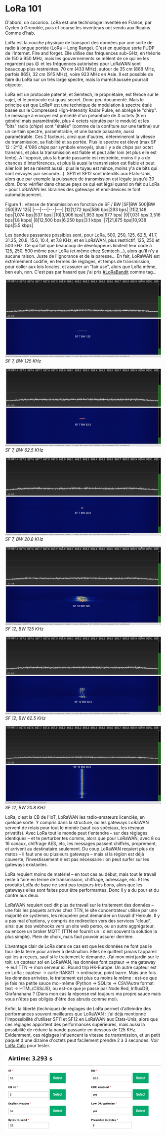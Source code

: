 # LoRa 101

D'abord, un cocorico. LoRa est une technologie inventée en France, par Cycleo à Grenoble, puis of course les inventeurs ont vendu aux Ricains. Comme d'hab.

LoRa est la couche physique de transport des données par une sorte de radio à longue portée (LoRa = Long Range). C'est en quelque sorte l'UDP de l'internet. Fire and forget. Elle utilise des fréquences sub-GHz, en théorie de 150 à 950 MHz, mais les gouvernements se mêlent de ce qui ne les regardent pas 😉 et les fréquences autorisées pour LoRaWAN sont beaucoup plus restreintes. 70 cm (433 MHz), autour de 35 cm (868 MHz, parfois 865), 32 cm (915 MHz), voire 923 MHz en Asie. Il est possible de faire du LoRa sur un très large spectre, mais la maréchaussée pourrait objecter.

LoRa est un protocole patenté, et Semtech, le propriétaire, est féroce sur le sujet, et le protocole est quasi secret. Donc peu documenté. Mais le principe est que LoRa® est une technique de modulation à spectre étalé basée sur le Compressed High-Intensity Radar Pulse, en abrégé le "chirp". Le message à envoyer est précédé d'un préambule de X octets (8 en général mais paramétrable, plus 4 octets rajoutés par le module) et les "bits" radio (*chips*) sont "étalés" (comme de la confiture sur une tartine) sur un certain spectre, paramétrable, et une bande passante, aussi paramétrable. Ces 2 facteurs, ainsi que d'autres, détermineront la vitesse de transmission, sa fiabilité et sa portée. Plus le spectre est élevé (max SF 12 : 2^12, 4'096 *chips* par symbole envoyé), plus il y a de *chips* par octet transmis, et plus la transmission est fiable et peut aller loin (et plus elle est lente). A l'opposé, plus la bande passante est restreinte, moins il y a de chances d'interférences, et plus là aussi la transmission est fiable et peut aller loin (et se ralentit aussi : plus le tuyau est mince, moins y'a de bits qui sont envoyés par seconde...). SF11 et SF12 sont interdits aux Etats-Unis, alors que par exemple la puissance de transmission est légale jusqu'à 30 dbm. Donc vérifier dans chaque pays ce qui est légal quand on fait du LoRa – pour LoRaWAN les librairies des gateways et end-devices le font automatiquement.

Figure 1 : vitesse de transmission en fonction de SF / BW
|SF|BW 500|BW 250|BW 125|
|---|---|---|---|
|12|1,172 bps|586 bps|293 bps|
|11|2,148 bps|1,074 bps|537 bps|
|10|3,906 bps|1,953 bps|977 bps|
|9|7,031 bps|3,516 bps|1.8 kbps|
|8|12,500 bps|6,250 bps|3.1 kbps|
|7|21,875 bps|10,938 bps|5.5 kbps|


Les bandes passantes possibles sont, pour LoRa, 500, 250, 125, 62.5, 41.7, 31.25, 20.8, 15.6, 10.4, et 7.8 KHz, et en LoRaWAN, plus restrictif, 125, 250 et 500 kHz. Ce qui fait que beaucoup de développeurs limitent leur code à 125, 250, 500 même pour LoRa (et même chez Semtech...), alors qu'il n'y a aucune raison. Juste de l'ignorance et de la paresse... En fait, LoRaWAN est extrêmement codifié, en termes de réglages, et temps de transmission, pour coller aux lois locales, et assurer un "fair use", alors que LoRa même, ben euh, non. C'est pas par hasard que j'ai pris [#LoRaBandit](https://twitter.com/search?q=%23LoRaBandit&src=typed_query&f=live) comme tag...

![SF7_BW125](SF7_BW125.png)
*SF 7, BW 125 KHz*

![SF7_BW62.5](SF7_BW62.5.png)
*SF 7, BW 62.5 KHz*

![SF7_BW20.8](SF7_BW20.8.png)
*SF 7, BW 20.8 KHz*

![SF12_BW125](SF12_BW125.png)
*SF 12, BW 125 KHz*

![SF12_BW62.5](SF12_BW62.5.png)
*SF 12, BW 62.5 KHz*

![SF12_BW20.8](SF12_BW20.8.png)
*SF 12, BW 20.8 KHz*



LoRa, c'est la CB de l'IoT, LoRaWAN les radio-amateurs licenciés, en quelque sorte. Y compris dans la structure, où les gateways LoRaWAN servent de relais pour tout le monde (sauf cas spéciaux, les réseaux privatifs). Avec LoRa tout le monde peut t'entendre – sur des réglages identiques – et te perturber tes comms, alors que pour LoRaWAN, avec 8 ou 16 canaux, chiffrage AES, etc, les messages passent chiffrés, proprement, et arrivent au destinataire seulement. Du coup LoRaWAN requiert plus de matos – il faut une ou plusieurs gateways – mais si la région est déjà couverte, l'investissement n'est pas nécessaire : on peut surfer sur les gateways existantes.

LoRa requiert moins de matériel – en tout cas au début, mais tout le travail reste à faire en terme de transmission, chiffrage, adressage, etc. Et les produits LoRa de base ne sont pas toujours très bons, alors que les gateways elles sont faites pour être performantes. Donc il y a du pour et du contre aux deux.

LoRaWAN requiert ceci dit plus de travail sur le traitement des données – une fois les paquets arrivés chez TTN, le site concentrateur utilisé par une majorité de systèmes, les récupérer peut demander un travail d'Hercule. Il y a pas mal d'options, y compris de redirection vers des services "cloud", ainsi que des webhooks vers un site web perso, ou un autre aggrégateur, ou encore un broker MQTT (TTN en fournit un : c'est souvent la solution la plus simple). Plein de choix, mais faut pouvoir assurer derrière.

L’avantage clair de LoRa dans ce cas est que les données ne font pas le tour de la terre pour arriver à destination. Elles ne quittent jamais l’appareil qui les a reçues, sauf si le traitement le demande. J’ai mon mini jardin sur le toit, un capteur sol en LoRaWAN, les données font capteur → ma gateway → eu1 TTN → mon serveur ici. Round trip HK-Europe. Un autre capteur est en LoRa : capteur → carte RAK811 → ordinateur, point barre.
Mais une fois les données arrivées, le traitement est plus ou moins le même : est-ce que je fais ma petite sauce moi-même (Python → SQLite → CSV/Autre format text → HTML/CSS/JS), ou est-ce que je passe par Node Red, InfluxDB, Grafananana ? (Dans mon cas la réponse est toujours ma propre sauce mais vous n'êtes pas obligés d'être des abrutis comme moi).

Enfin, la liberté (technique)  de réglages de LoRa permet d'atteindre des performances souvent meilleures que LoRaWAN : j'ai déjà mentionné l'impossibilité d'utiliser SF11 et SF12 en LoRaWAN aux Etats-Unis, alors que ces réglages apportent des performances supérieures, mais aussi la possibilité de réduire la bande passante en dessous de 125 KHz. Evidemment, ces réglages influencent la vitesse de transmission, et un petit paquet d'une dizaine d'octets peut facilement prendre 2 à 3 secondes. Voir [LoRa Calc](https://kongduino.github.io/Lora-Calculations/) pour tester.

![Exemple](Exemple.png)

